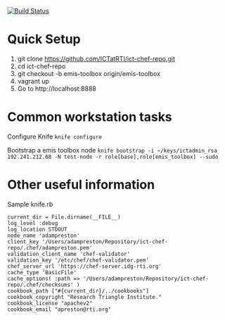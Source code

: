 
[![Build Status](https://travis-ci.org/ICTatRTI/ict-chef-repo.png?branch=emis-toolbox)](https://travis-ci.org/ICTatRTI/ict-chef-repo)


Quick Setup
==========


1. git clone https://github.com/ICTatRTI/ict-chef-repo.git
2. cd ict-chef-repo
3. git checkout -b emis-toolbox origin/emis-toolbox
4. vagrant up
5. Go to http://localhost:8888


Common workstation tasks
=============

Configure Knife
`knife configure`

Bootstrap a emis toolbox node
`knife bootstrap -i ~/keys/ictadmin_rsa 192.241.212.68 -N test-node -r role[base],role[emis_toolbox] --sudo`


Other useful information
=============

Sample knife.rb
```
current_dir = File.dirname(__FILE__)
log_level :debug
log_location STDOUT
node_name 'adampreston'
client_key '/Users/adampreston/Repository/ict-chef-repo/.chef/adampreston.pem'
validation_client_name 'chef-validator'
validation_key '/etc/chef/chef-validator.pem'
chef_server_url 'https://chef-server.idg-rti.org'
cache_type 'BasicFile'
cache_options( :path => '/Users/adampreston/Repository/ict-chef-repo/.chef/checksums' )
cookbook_path ["#{current_dir}/../cookbooks"]
cookbook_copyright "Research Triangle Institute."
cookbook_license "apachev2"
cookbook_email "apreston@rti.org"
``` 




